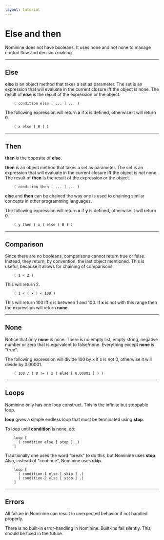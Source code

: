 ```yaml
---
layout: tutorial
---
```


Else and then
=============

Nominine does not have booleans. It uses none and not none to manage control flow and decision making.

<hr>

Else
----

**else** is an object method that takes a set as parameter. The set is an expression that will evaluate in the current closure iff the
object is none. The result of **else** is the result of the expression or the object.

        ( condition else [ ... ] ... )

The following expression will return **x** if **x** is defined, otherwise it will return 0.

        ( x else [ 0 ] )

<hr>

Then
----

**then** is the opposite of **else**.

**then** is an object method that takes a set as parameter. The set is an expression that will evaluate in the current closure iff the
object is *not* none. The result of **then** is the result of the expression or the object.

        ( condition then [ ... ] ... )

**else** and **then** can be chained the way one is used to chaining similar concepts in other programming languages.

The following expression will return **x** if **y** is defined, otherwise it will return 0.

        ( y then [ x ] else [ 0 ] )

<hr>

Comparison
----------

Since there are no booleans, comparisons cannot return true or false. Instead, they return, by convention, the last object
mentioned. This is useful, because it allows for chaining of comparisons.

        ( 1 < 2 )

This will return 2.

        ( 1 < ( x ) < 100 )

This will return 100 iff x is between 1 and 100.
If **x** is not with this range then the expression will return **none**.

<hr>

None
----

Notice that only **none** is none. There is no empty list, empty string, negative number or zero that is equivalent to false/none.
Everything except **none** is "true".

The following expression will divide 100 by x if x is not 0, otherwise it will divide by 0.00001.

        ( 100 / ( 0 != ( x ) else [ 0.00001 ] ) )

<hr>

Loops
-----

Nominine only has one loop construct. This is the infinite but stoppable loop.

**loop** gives a simple endless loop that must be terminated using **stop**.

To loop until **condition** is none, do:

        loop [
          ( condition else [ stop ] .)
        ]

Traditionally one uses the word "break" to do this, but Nominine uses **stop**. Also, instead of "continue", Nominine uses **skip**.

        loop [
          ( condition-1 else [ skip ] .)
          ( condition-2 else [ stop ] .)
        ]

<hr>

Errors
------

All failure in Nominine can result in unexpected behavior if not handled properly.

There is no built-in error-handling in Nominine. Built-ins fail silently. This should be fixed in the future.



